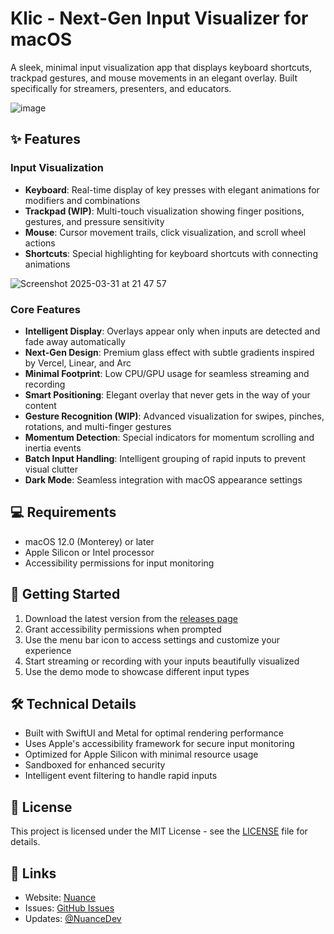 # Klic - Next-Gen Input Visualizer for macOS

A sleek, minimal input visualization app that displays keyboard shortcuts, trackpad gestures, and mouse movements in an elegant overlay. Built specifically for streamers, presenters, and educators.

![image](https://github.com/user-attachments/assets/8c0c7e61-75d2-43f4-9ca8-d4df62d8ece9)


## ✨ Features

### Input Visualization

- **Keyboard**: Real-time display of key presses with elegant animations for modifiers and combinations
- **Trackpad (WIP)**: Multi-touch visualization showing finger positions, gestures, and pressure sensitivity
- **Mouse**: Cursor movement trails, click visualization, and scroll wheel actions
- **Shortcuts**: Special highlighting for keyboard shortcuts with connecting animations

![Screenshot 2025-03-31 at 21 47 57](https://github.com/user-attachments/assets/ea7fc9ce-80b1-4071-9d6e-2de79f170ab2)


### Core Features

- **Intelligent Display**: Overlays appear only when inputs are detected and fade away automatically
- **Next-Gen Design**: Premium glass effect with subtle gradients inspired by Vercel, Linear, and Arc
- **Minimal Footprint**: Low CPU/GPU usage for seamless streaming and recording
- **Smart Positioning**: Elegant overlay that never gets in the way of your content
- **Gesture Recognition (WIP)**: Advanced visualization for swipes, pinches, rotations, and multi-finger gestures
- **Momentum Detection**: Special indicators for momentum scrolling and inertia events
- **Batch Input Handling**: Intelligent grouping of rapid inputs to prevent visual clutter
- **Dark Mode**: Seamless integration with macOS appearance settings

## 💻 Requirements

- macOS 12.0 (Monterey) or later
- Apple Silicon or Intel processor
- Accessibility permissions for input monitoring

## 🚀 Getting Started

1. Download the latest version from the [releases page](https://github.com/nuance-dev/Klic/releases)
2. Grant accessibility permissions when prompted
3. Use the menu bar icon to access settings and customize your experience
4. Start streaming or recording with your inputs beautifully visualized
5. Use the demo mode to showcase different input types

## 🛠 Technical Details

- Built with SwiftUI and Metal for optimal rendering performance
- Uses Apple's accessibility framework for secure input monitoring
- Optimized for Apple Silicon with minimal resource usage
- Sandboxed for enhanced security
- Intelligent event filtering to handle rapid inputs

## 📝 License

This project is licensed under the MIT License - see the [LICENSE](LICENSE) file for details.

## 🔗 Links

- Website: [Nuance](https://nuanc.me)
- Issues: [GitHub Issues](https://github.com/nuance-dev/Klic/issues)
- Updates: [@NuanceDev](https://twitter.com/Nuancedev)
